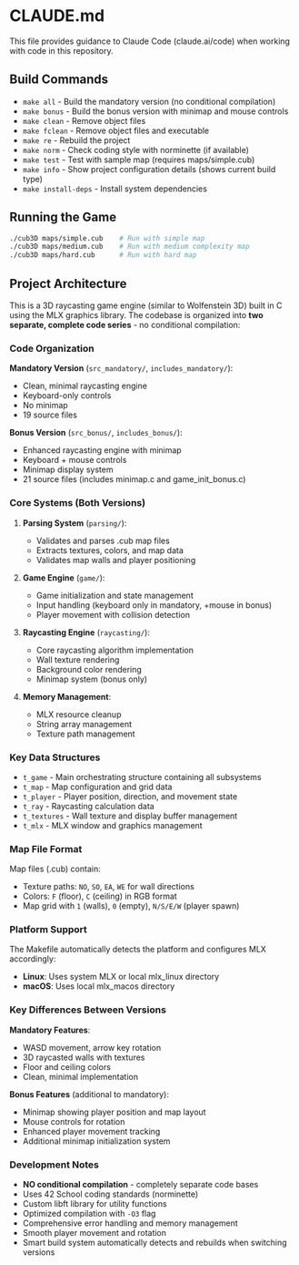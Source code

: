 # CLAUDE.md

This file provides guidance to Claude Code (claude.ai/code) when working with code in this repository.

## Build Commands

- `make all` - Build the mandatory version (no conditional compilation)
- `make bonus` - Build the bonus version with minimap and mouse controls
- `make clean` - Remove object files
- `make fclean` - Remove object files and executable
- `make re` - Rebuild the project
- `make norm` - Check coding style with norminette (if available)
- `make test` - Test with sample map (requires maps/simple.cub)
- `make info` - Show project configuration details (shows current build type)
- `make install-deps` - Install system dependencies

## Running the Game

```bash
./cub3D maps/simple.cub    # Run with simple map
./cub3D maps/medium.cub    # Run with medium complexity map
./cub3D maps/hard.cub      # Run with hard map
```

## Project Architecture

This is a 3D raycasting game engine (similar to Wolfenstein 3D) built in C using the MLX graphics library. The codebase is organized into **two separate, complete code series** - no conditional compilation:

### Code Organization

**Mandatory Version** (`src_mandatory/`, `includes_mandatory/`):
- Clean, minimal raycasting engine
- Keyboard-only controls
- No minimap
- 19 source files

**Bonus Version** (`src_bonus/`, `includes_bonus/`):
- Enhanced raycasting engine with minimap
- Keyboard + mouse controls
- Minimap display system
- 21 source files (includes minimap.c and game_init_bonus.c)

### Core Systems (Both Versions)

1. **Parsing System** (`parsing/`):
   - Validates and parses .cub map files
   - Extracts textures, colors, and map data
   - Validates map walls and player positioning

2. **Game Engine** (`game/`):
   - Game initialization and state management
   - Input handling (keyboard only in mandatory, +mouse in bonus)
   - Player movement with collision detection

3. **Raycasting Engine** (`raycasting/`):
   - Core raycasting algorithm implementation
   - Wall texture rendering
   - Background color rendering
   - Minimap system (bonus only)

4. **Memory Management**:
   - MLX resource cleanup
   - String array management
   - Texture path management

### Key Data Structures

- `t_game` - Main orchestrating structure containing all subsystems
- `t_map` - Map configuration and grid data
- `t_player` - Player position, direction, and movement state
- `t_ray` - Raycasting calculation data
- `t_textures` - Wall texture and display buffer management
- `t_mlx` - MLX window and graphics management

### Map File Format

Map files (.cub) contain:
- Texture paths: `NO`, `SO`, `EA`, `WE` for wall directions
- Colors: `F` (floor), `C` (ceiling) in RGB format
- Map grid with `1` (walls), `0` (empty), `N/S/E/W` (player spawn)

### Platform Support

The Makefile automatically detects the platform and configures MLX accordingly:
- **Linux**: Uses system MLX or local mlx_linux directory
- **macOS**: Uses local mlx_macos directory

### Key Differences Between Versions

**Mandatory Features**:
- WASD movement, arrow key rotation
- 3D raycasted walls with textures
- Floor and ceiling colors
- Clean, minimal implementation

**Bonus Features** (additional to mandatory):
- Minimap showing player position and map layout
- Mouse controls for rotation
- Enhanced player movement tracking
- Additional minimap initialization system

### Development Notes

- **NO conditional compilation** - completely separate code bases
- Uses 42 School coding standards (norminette)
- Custom libft library for utility functions
- Optimized compilation with `-O3` flag
- Comprehensive error handling and memory management
- Smooth player movement and rotation
- Smart build system automatically detects and rebuilds when switching versions